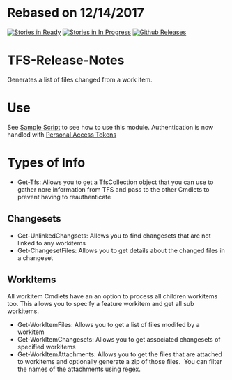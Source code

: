 # Rebased on 12/14/2017

[![Stories in Ready](https://badge.waffle.io/vbjay/TFS-Release-Notes.png?label=ready&title=Work%20Approved%20Issues)](https://waffle.io/vbjay/TFS-Release-Notes) [![Stories in In Progress](https://badge.waffle.io/vbjay/TFS-Release-Notes.png?label=In%20Progress&title=Issues%20In%20Progress)](https://waffle.io/vbjay/TFS-Release-Notes) [![Github Releases](https://img.shields.io/github/downloads/vbjay/TFS-Release-Notes/latest/total.svg?maxAge=2592000?style=plastic)](https://github.com/vbjay/TFS-Release-Notes/releases/latest)
# TFS-Release-Notes
Generates a list of files changed from a work item.

# Use

See [Sample Script](https://github.com/vbjay/TFS-Release-Notes/blob/master/TFS%20Release%20Notes/test.ps1) to see how to use this module.
Authentication is now handled with [Personal Access Tokens](https://goo.gl/8vJTqY)

# Types of Info

- Get-Tfs: Allows you to get a TfsCollection object that you can use to gather nore information from TFS and pass to the other Cmdlets to prevent having to reauthenticate

## Changesets
- Get-UnlinkedChangsets: Allows you to find changesets that are not linked to any workitems
- Get-ChangesetFiles: Allows you to get details about the changed files in a changeset

## WorkItems

All workitem Cmdlets have an an option to process all children workitems too.  This allows you to specify a feature workitem and get all sub workitems.

- Get-WorkItemFiles: Allows you to get a list of files modifed by a workitem 
- Get-WorkItemChangesets: Allows you to get associated changesets of specified workitems
- Get-WorkItemAttachments: Allows you to get the files that are attached to workitems and optionally generate a zip of those files.  You can filter the names of the attachments using regex. 
